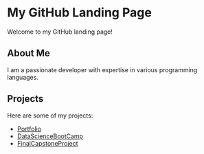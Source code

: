 
# My GitHub Landing Page

Welcome to my GitHub landing page!

## About Me

I am a passionate developer with expertise in various programming languages.

## Projects

Here are some of my projects:

- [Portfolio](https://github.com/SebastianGasior/sebastiangasior.github.io)
- [DataScienceBootCamp](https://github.com/SebastianGasior/Data-Science)
- [FinalCapstoneProject](https://github.com/SebastianGasior/finalCapstone)





